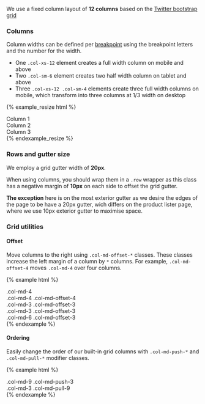 ---
---

We use a fixed column layout of **12 columns** based on the [Twitter bootstrap grid](http://getbootstrap.com/css/#grid)

### Columns

Column widths can be defined per [breakpoint](/utilities/breakpoints/) using the breakpoint letters and the number for the width.

- One `.col-xs-12` element creates a full width column on mobile and above
- Two `.col-sm-6` element creates two half width column on tablet and above
- Three `.col-xs-12 .col-sm-4` elements create three full width columns on mobile, which transform into three columns at 1/3 width on desktop

{% example_resize html %}
<div class="row show-grid">
    <div class="col-xs-12 col-sm-4">Column 1</div>
    <div class="col-xs-12 col-sm-4">Column 2</div>
    <div class="col-xs-12 col-sm-4">Column 3</div>
</div>
{% endexample_resize %}

### Rows and gutter size
We employ a grid gutter width of **20px**.

When using columns, you should wrap them in a `.row` wrapper as this class has a negative margin of **10px** on each side to offset the grid gutter.

**The exception** here is on the most exterior gutter as we desire the edges of the page to be have a 20px gutter, wich differs on the product lister page, where we use 10px exterior gutter to maximise space.

### Grid utilities

#### Offset
Move columns to the right using `.col-md-offset-*` classes. These classes increase the left margin of a column by `*` columns. For example, `.col-md-offset-4` moves `.col-md-4` over four columns.

{% example html %}
<div class="row show-grid">
  <div class="col-md-4">.col-md-4</div>
  <div class="col-md-4 col-md-offset-4">.col-md-4 .col-md-offset-4</div>
</div>
<div class="row show-grid">
  <div class="col-md-3 col-md-offset-3">.col-md-3 .col-md-offset-3</div>
  <div class="col-md-3 col-md-offset-3">.col-md-3 .col-md-offset-3</div>
</div>
<div class="row show-grid">
  <div class="col-md-6 col-md-offset-3">.col-md-6 .col-md-offset-3</div>
</div>
{% endexample %}

#### Ordering
Easily change the order of our built-in grid columns with `.col-md-push-*` and `.col-md-pull-*` modifier classes.

{% example html %}
<div class="row show-grid">
  <div class="col-md-9 col-md-push-3">.col-md-9 .col-md-push-3</div>
  <div class="col-md-3 col-md-pull-9">.col-md-3 .col-md-pull-9</div>
</div>
{% endexample %}
